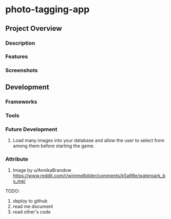 # photo-tagging-app

## Project Overview

### Description
<!-- A simple shopping cart React application. -->
<!-- [Live Demo](https://lemuellin.github.io/shopping-cart/) :point_left: -->


### Features
<!-- - An eCommerce website with a fully functional shopping cart.
- Add and remove products from the shopping cart
- Clean, minimalist UI design
- Tested through React Test Library -->

### Screenshots
<!-- #### Shop Page
![image](/src/asset/screenshot/Shop%20Page.png)
#### Cart Page
![image](/src/asset/screenshot/Cart%20Page.png) -->

## Development

### Frameworks
<!-- - Web Framework
	- [React](https://reactjs.org/) -->

### Tools
<!-- - React Router
- Jest -->

### Future Development
<!-- 1. Animation: When pressed "Add to Cart" button, show animation on the cart/number count. (useEffect)
2. Responsive design for all screen sizes -->
1. Load many images into your database and allow the user to select from among them before starting the game.

### Attribute
1. Image by u/AnnikaBrandow
https://www.reddit.com/r/wimmelbilder/comments/k5a98e/waterpark_by_me/

TODO:
1. deploy to github
2. read me document
3. read other's code
